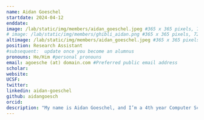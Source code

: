 ```yaml
---
name: Aidan Goeschel
startdate: 2024-04-12
enddate: 
image: /lab/static/img/members/aidan_goeschel.jpeg #365 x 365 pixels, 72 dpi
# image: /lab/static/img/members/ghibli_aidan.png #365 x 365 pixels, 72 dpi, JPG
altimage: /lab/static/img/members/aidan_goeschel.jpeg #365 x 365 pixels, 72 dpi
position: Research Assistant
#subsequent:  update once you become an alumnus
pronouns: He/Him #personal pronouns
email: agoesche (at) domain.com #Preferred public email address
scholar:  
website: 
UCSF: 
twitter: 
linkedin: aidan-goeschel
github: aidangoesch
orcid: 
description: "My name is Aidan Goeschel, and I’m a 4th year Computer Science major at UCI. My primary research interest lies in developing computational models that represent cognitive processes. These models not only offer potential explanations for certain elements of cognition but also have valuable applications in modern artificial intelligence. Outside of the lab, I enjoy running, reading, and playing guitar."
---
```


